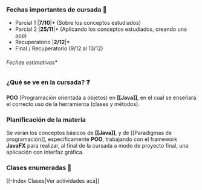 ### **Fechas importantes de cursada** 📅

- Parcial 1 |**7/10**|* (Sobre los conceptos estudiados)
- Parcial 2 |**25/11**|* (Aplicando los conceptos estudiados, creando una app)
- Recuperatorio |**2/12**|*
- Final / Recuperatorio (9/12 al 13/12)
###### Fechas estimativas*
### **¿Qué se ve en la cursada?** ❓
**POO** (Programación orientada a objetos) en **[[Java]]**, en el cual se enseñará el correcto uso de la herramienta (clases y métodos).
### **Planificación de la materia**
Se verán los conceptos básicos de **[[Java]]**, y de [[Paradigmas de programación]], específicamente **POO**, trabajando con el framework **JavaFX** para realizar, al final de la cursada a modo de proyecto final, una aplicación con interfaz gráfica.

### **Clases enumeradas** 📄

[[-Index Clases|Ver actividades acá]]